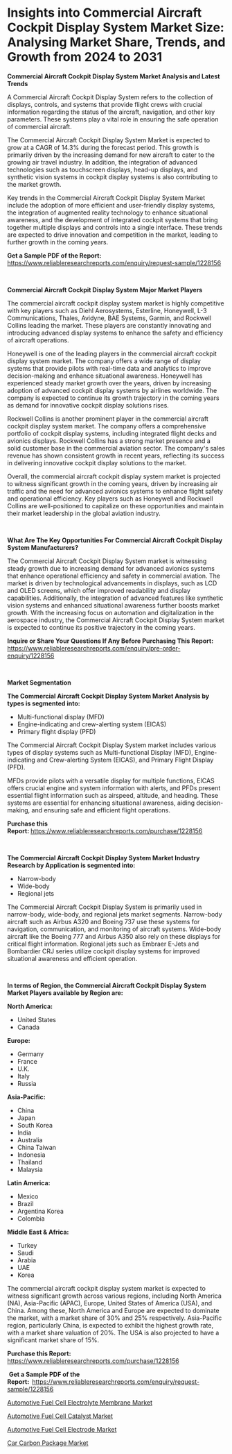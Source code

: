 <p><h1>Insights into Commercial Aircraft Cockpit Display System Market Size: Analysing Market Share, Trends, and Growth from 2024 to 2031</h1></p><p><strong>Commercial Aircraft Cockpit Display System Market Analysis and Latest Trends</strong></p>
<p><p>A Commercial Aircraft Cockpit Display System refers to the collection of displays, controls, and systems that provide flight crews with crucial information regarding the status of the aircraft, navigation, and other key parameters. These systems play a vital role in ensuring the safe operation of commercial aircraft.</p><p>The Commercial Aircraft Cockpit Display System Market is expected to grow at a CAGR of 14.3% during the forecast period. This growth is primarily driven by the increasing demand for new aircraft to cater to the growing air travel industry. In addition, the integration of advanced technologies such as touchscreen displays, head-up displays, and synthetic vision systems in cockpit display systems is also contributing to the market growth.</p><p>Key trends in the Commercial Aircraft Cockpit Display System Market include the adoption of more efficient and user-friendly display systems, the integration of augmented reality technology to enhance situational awareness, and the development of integrated cockpit systems that bring together multiple displays and controls into a single interface. These trends are expected to drive innovation and competition in the market, leading to further growth in the coming years.</p></p>
<p><strong>Get a Sample PDF of the Report:&nbsp;</strong> <a href="https://www.reliableresearchreports.com/enquiry/request-sample/1228156">https://www.reliableresearchreports.com/enquiry/request-sample/1228156</a></p>
<p>&nbsp;</p>
<p><strong>Commercial Aircraft Cockpit Display System Major Market Players</strong></p>
<p><p>The commercial aircraft cockpit display system market is highly competitive with key players such as Diehl Aerosystems, Esterline, Honeywell, L-3 Communications, Thales, Avidyne, BAE Systems, Garmin, and Rockwell Collins leading the market. These players are constantly innovating and introducing advanced display systems to enhance the safety and efficiency of aircraft operations.</p><p>Honeywell is one of the leading players in the commercial aircraft cockpit display system market. The company offers a wide range of display systems that provide pilots with real-time data and analytics to improve decision-making and enhance situational awareness. Honeywell has experienced steady market growth over the years, driven by increasing adoption of advanced cockpit display systems by airlines worldwide. The company is expected to continue its growth trajectory in the coming years as demand for innovative cockpit display solutions rises.</p><p>Rockwell Collins is another prominent player in the commercial aircraft cockpit display system market. The company offers a comprehensive portfolio of cockpit display systems, including integrated flight decks and avionics displays. Rockwell Collins has a strong market presence and a solid customer base in the commercial aviation sector. The company's sales revenue has shown consistent growth in recent years, reflecting its success in delivering innovative cockpit display solutions to the market.</p><p>Overall, the commercial aircraft cockpit display system market is projected to witness significant growth in the coming years, driven by increasing air traffic and the need for advanced avionics systems to enhance flight safety and operational efficiency. Key players such as Honeywell and Rockwell Collins are well-positioned to capitalize on these opportunities and maintain their market leadership in the global aviation industry.</p></p>
<p>&nbsp;</p>
<p><strong>What Are The Key Opportunities For Commercial Aircraft Cockpit Display System Manufacturers?</strong></p>
<p><p>The Commercial Aircraft Cockpit Display System market is witnessing steady growth due to increasing demand for advanced avionics systems that enhance operational efficiency and safety in commercial aviation. The market is driven by technological advancements in displays, such as LCD and OLED screens, which offer improved readability and display capabilities. Additionally, the integration of advanced features like synthetic vision systems and enhanced situational awareness further boosts market growth. With the increasing focus on automation and digitalization in the aerospace industry, the Commercial Aircraft Cockpit Display System market is expected to continue its positive trajectory in the coming years.</p></p>
<p><strong>Inquire or Share Your Questions If Any Before Purchasing This Report:</strong> <a href="https://www.reliableresearchreports.com/enquiry/pre-order-enquiry/1228156">https://www.reliableresearchreports.com/enquiry/pre-order-enquiry/1228156</a></p>
<p>&nbsp;</p>
<p><strong>Market Segmentation</strong></p>
<p><strong>The Commercial Aircraft Cockpit Display System Market Analysis by types is segmented into:</strong></p>
<p><ul><li>Multi-functional display (MFD)</li><li>Engine-indicating and crew-alerting system (EICAS)</li><li>Primary flight display (PFD)</li></ul></p>
<p><p>The Commercial Aircraft Cockpit Display System market includes various types of display systems such as Multi-functional Display (MFD), Engine-indicating and Crew-alerting System (EICAS), and Primary Flight Display (PFD). </p><p>MFDs provide pilots with a versatile display for multiple functions, EICAS offers crucial engine and system information with alerts, and PFDs present essential flight information such as airspeed, altitude, and heading. These systems are essential for enhancing situational awareness, aiding decision-making, and ensuring safe and efficient flight operations.</p></p>
<p><strong>Purchase this Report:&nbsp;</strong><a href="https://www.reliableresearchreports.com/purchase/1228156">https://www.reliableresearchreports.com/purchase/1228156</a></p>
<p>&nbsp;</p>
<p><strong>The Commercial Aircraft Cockpit Display System Market Industry Research by Application is segmented into:</strong></p>
<p><ul><li>Narrow-body</li><li>Wide-body</li><li>Regional jets</li></ul></p>
<p><p>The Commercial Aircraft Cockpit Display System is primarily used in narrow-body, wide-body, and regional jets market segments. Narrow-body aircraft such as Airbus A320 and Boeing 737 use these systems for navigation, communication, and monitoring of aircraft systems. Wide-body aircraft like the Boeing 777 and Airbus A350 also rely on these displays for critical flight information. Regional jets such as Embraer E-Jets and Bombardier CRJ series utilize cockpit display systems for improved situational awareness and efficient operation.</p></p>
<p>&nbsp;</p>
<p><strong>In terms of Region, the Commercial Aircraft Cockpit Display System Market Players available by Region are:</strong></p>
<p>
    <p> <strong> North America: </strong>
        <ul>
            <li>United States</li>
            <li>Canada</li>
        </ul>
        </p> 
    <p> <strong> Europe: </strong>
        <ul>
            <li>Germany</li>
            <li>France</li>
            <li>U.K.</li>
            <li>Italy</li>
            <li>Russia</li>
        </ul>
        </p> 
    <p> <strong> Asia-Pacific: </strong>
        <ul>
            <li>China</li>
            <li>Japan</li>
            <li>South Korea</li>
            <li>India</li>
            <li>Australia</li>
            <li>China Taiwan</li>
            <li>Indonesia</li>
            <li>Thailand</li>
            <li>Malaysia</li>
        </ul>
        </p> 
    <p> <strong> Latin America: </strong>
        <ul>
            <li>Mexico</li>
            <li>Brazil</li>
            <li>Argentina Korea</li>
            <li>Colombia</li>
        </ul>
        </p> 
    <p> <strong> Middle East & Africa: </strong>
        <ul>
            <li>Turkey</li>
            <li>Saudi</li>
            <li>Arabia</li>
            <li>UAE</li>
            <li>Korea</li>
        </ul>
    </p>
    </p>
<p><p>The commercial aircraft cockpit display system market is expected to witness significant growth across various regions, including North America (NA), Asia-Pacific (APAC), Europe, United States of America (USA), and China. Among these, North America and Europe are expected to dominate the market, with a market share of 30% and 25% respectively. Asia-Pacific region, particularly China, is expected to exhibit the highest growth rate, with a market share valuation of 20%. The USA is also projected to have a significant market share of 15%.</p></p>
<p><strong>Purchase this Report: </strong><a href="https://www.reliableresearchreports.com/purchase/1228156">https://www.reliableresearchreports.com/purchase/1228156</a></p>
<p>&nbsp;<strong>Get a Sample PDF of the Report:&nbsp;&nbsp;</strong><a href="https://www.reliableresearchreports.com/enquiry/request-sample/1228156">https://www.reliableresearchreports.com/enquiry/request-sample/1228156</a></p>
<p><strong></strong></p>
<p><p><a href="https://view.publitas.com/reportprime-1/automotive-fuel-cell-electrolyte-membrane-market-size-and-examines-its-market-scope-with-a-primary-focus-on-growth-opportunities-and-forecasted-trends-spanning-from-2023-to-2030/">Automotive Fuel Cell Electrolyte Membrane Market</a></p><p><a href="https://view.publitas.com/reportprime-1/automotive-fuel-cell-catalyst-market-size-evaluating-its-market-trends-growth-and-projections-2023-2030/">Automotive Fuel Cell Catalyst Market</a></p><p><a href="https://view.publitas.com/reportprime-1/automotive-fuel-cell-electrode-market-insights-market-players-and-forecast-till-2030/">Automotive Fuel Cell Electrode Market</a></p><p><a href="https://natural-crush-b99.notion.site/Car-Carbon-Package-Market-with-the-goal-of-estimating-the-market-size-and-future-growth-potential-of-6cc02af01b724da180ab2da427fa8fed">Car Carbon Package Market</a></p></p>